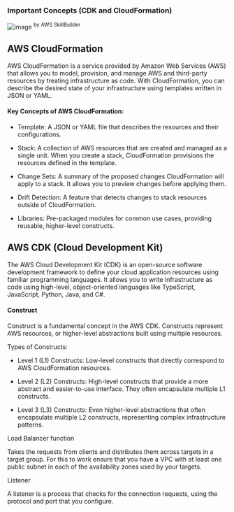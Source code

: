 ### Important Concepts (CDK and CloudFormation)

![image](https://github.com/user-attachments/assets/f592e769-945a-4ae0-8f01-0753f3aed8cd)
<sup> by AWS SkillBuilder </sup>

## AWS CloudFormation
AWS CloudFormation is a service provided by Amazon Web Services (AWS) that allows you to model, provision, and manage AWS and third-party resources by treating infrastructure as code. With CloudFormation, you can describe the desired state of your infrastructure using templates written in JSON or YAML.

#### Key Concepts of AWS CloudFormation:

- Template: A JSON or YAML file that describes the resources and their configurations.

- Stack: A collection of AWS resources that are created and managed as a single unit. When you create a stack, CloudFormation provisions the resources defined in the template.
  
- Change Sets: A summary of the proposed changes CloudFormation will apply to a stack. It allows you to preview changes before applying them.
  
- Drift Detection: A feature that detects changes to stack resources outside of CloudFormation.

- Libraries: Pre-packaged modules for common use cases, providing reusable, higher-level constructs.

## AWS CDK (Cloud Development Kit)
The AWS Cloud Development Kit (CDK) is an open-source software development framework to define your cloud application resources using familiar programming languages. It allows you to write infrastructure as code using high-level, object-oriented languages like TypeScript, JavaScript, Python, Java, and C#.
  
#### Construct

Construct is a fundamental concept in the AWS CDK. Constructs represent AWS resources, or higher-level abstractions built using multiple resources.

Types of Constructs:

- Level 1 (L1) Constructs: Low-level constructs that directly correspond to AWS CloudFormation resources.

- Level 2 (L2) Constructs: High-level constructs that provide a more abstract and easier-to-use interface. They often encapsulate multiple L1 constructs.

- Level 3 (L3) Constructs: Even higher-level abstractions that often encapsulate multiple L2 constructs, representing complex infrastructure patterns.

Load Balancer function

Takes the requests from clients and distributes them across targets in a target group. For this to work ensure that you have a VPC with at least one public subnet in each of the availability zones used by your targets.

Listener

A listener is a process that checks for the connection requests, using the protocol and port that you configure.

